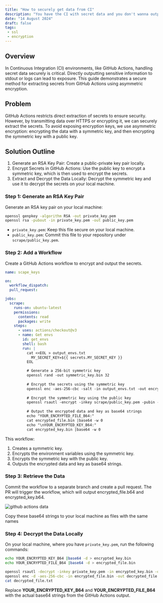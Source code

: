 ```yaml
---
title: "How to securely get data from CI"
description: "You have the CI with secret data and you don't wanna output it to stdout. This provides a way to get this data"
date: "14 August 2024"
draft: false
tags: 
 - ssl
 - encryption
---
```


## Overview
In Continuous Integration (CI) environments, like GitHub Actions, handling secret data securely is critical. Directly outputting sensitive information to stdout or logs can lead to exposure. This guide demonstrates a secure method for extracting secrets from GitHub Actions using asymmetric encryption.

## Problem
GitHub Actions restricts direct extraction of secrets to ensure security. However, by transmitting data over HTTPS or encrypting it, we can securely extract the secrets. To avoid exposing encryption keys, we use asymmetric encryption: encrypting the data with a symmetric key, and then encrypting the symmetric key with a public key.

## Solution Outline
 1. Generate an RSA Key Pair: Create a public-private key pair locally.
 1. Encrypt Secrets in GitHub Actions: Use the public key to encrypt a symmetric key, which is then used to encrypt the secrets.
 1. Extract and Decrypt the Data Locally: Decrypt the symmetric key and use it to decrypt the secrets on your local machine.

### Step 1: Generate an RSA Key Pair
Generate an RSA key pair on your local machine:

```bash
openssl genpkey -algorithm RSA -out private_key.pem
openssl rsa -pubout -in private_key.pem -out public_key.pem
```

 - `private_key.pem`: Keep this file secure on your local machine.
 - `public_key.pem`: Commit this file to your repository under `scrape/public_key.pem`.

### Step 2: Add a Workflow
Create a GitHub Actions workflow to encrypt and output the secrets.

```yaml
name: scape_keys

on:
  workflow_dispatch:
  pull_request:

jobs:
  scrape:
    runs-on: ubuntu-latest
    permissions:
      contents: read
      packages: write
    steps:
      - uses: actions/checkout@v3
      - name: Get envs
        id: get_envs
        shell: bash
        run: |
          cat <<EOL > output_envs.txt
            MY_SECRET_KEY=${{ secrets.MY_SECRET_KEY }}
          EOL

          # Generate a 256-bit symmetric key
          openssl rand -out symmetric_key.bin 32
          
          # Encrypt the secrets using the symmetric key
          openssl enc -aes-256-cbc -salt -in output_envs.txt -out encrypted_file.bin -pass file:symmetric_key.bin
          
          # Encrypt the symmetric key using the public key
          openssl rsautl -encrypt -inkey scrape/public_key.pem -pubin -in symmetric_key.bin -out encrypted_key.bin
          
          # Output the encrypted data and key as base64 strings
          echo "YOUR_ENCRYPTED_FILE_B64:"
          cat encrypted_file.bin |base64 -w 0
          echo "\nYOUR_ENCRYPTED_KEY_B64:"
          cat encrypted_key.bin |base64 -w 0
```

This workflow:
 1. Creates a symmetric key.
 1. Encrypts the environment variables using the symmetric key.
 1. Encrypts the symmetric key with the public key.
 1. Outputs the encrypted data and key as base64 strings.

### Step 3: Retrieve the Data
Commit the workflow to a separate branch and create a pull request. The PR will trigger the workflow, which will output encrypted_file.b64 and encrypted_key.b64.

![github actions data](/posts/scrape-data-from-ci/github.png)

Copy these base64 strings to your local machine as files with the same names


### Step 4: Decrypt the Data Locally

On your local machine, where you have `private_key.pem`, run the following commands:

```bash
echo YOUR_ENCRYPTED_KEY_B64 |base64 -d > encrypted_key.bin
echo YOUR_ENCRYPTED_FILE_B64 |base64 -d > encrypted_file.bin

openssl rsautl -decrypt -inkey private_key.pem -in encrypted_key.bin -out symmetric_key.bin
openssl enc -d -aes-256-cbc -in encrypted_file.bin -out decrypted_file.txt -pass file:symmetric_key.bin
cat decrypted_file.txt
```
Replace **YOUR_ENCRYPTED_KEY_B64** and **YOUR_ENCRYPTED_FILE_B64** with the actual base64 strings from the GitHub Actions output.
